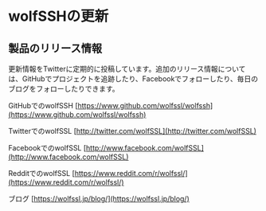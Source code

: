 #  wolfSSHの更新

##  製品のリリース情報

更新情報をTwitterに定期的に投稿しています。追加のリリース情報については、GitHubでプロジェクトを追跡したり、Facebookでフォローしたり、毎日のブログをフォローしたりできます。

GitHubでのwolfSSH  [https://www.github.com/wolfssl/wolfssh](https://www.github.com/wolfssl/wolfssh) <br>

TwitterでのwolfSSL [http://twitter.com/wolfSSL](http://twitter.com/wolfSSL) <br>

FacebookでのwolfSSL [http://www.facebook.com/wolfSSL](http://www.facebook.com/wolfSSL) <br>

RedditでのwolfSSL [https://www.reddit.com/r/wolfssl/](https://www.reddit.com/r/wolfssl/) <br>

ブログ [https://wolfssl.jp/blog/](https://wolfssl.jp/blog/) <br>

